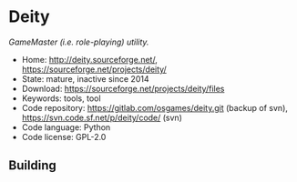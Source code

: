 # Deity

_GameMaster (i.e. role-playing) utility._

- Home: http://deity.sourceforge.net/, https://sourceforge.net/projects/deity/
- State: mature, inactive since 2014
- Download: https://sourceforge.net/projects/deity/files
- Keywords: tools, tool
- Code repository: https://gitlab.com/osgames/deity.git (backup of svn), https://svn.code.sf.net/p/deity/code/ (svn)
- Code language: Python
- Code license: GPL-2.0

## Building

